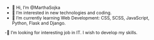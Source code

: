- 👋 Hi, I’m @MarthaSojka
- 👀 I’m interested in new technologies and coding.
- 🌱 I’m currently learning Web Development: CSS, SCSS, JavaScript, Python, Flask and Django.
  
-💞️ I’m looking for interesting job in IT. I wish to develop my skills.
<!-- - 📫 How to reach me ...
- 😄 Pronouns: ...
- ⚡ Fun fact: ... -->

<!---
MarthaSojka/MarthaSojka is a ✨ special ✨ repository because its `README.md` (this file) appears on your GitHub profile.
You can click the Preview link to take a look at your changes.
--->
